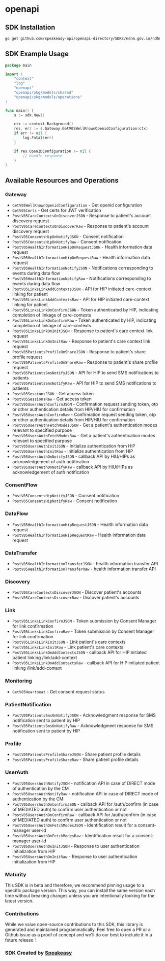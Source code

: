 # openapi

<!-- Start SDK Installation -->
## SDK Installation

```bash
go get github.com/speakeasy-api/openapi-directory/SDKs/ndhm.gov.in/ndhm-hip/0.5/go
```
<!-- End SDK Installation -->

## SDK Example Usage
<!-- Start SDK Example Usage -->
```go
package main

import (
    "context"
    "log"
    "openapi"
    "openapi/pkg/models/shared"
    "openapi/pkg/models/operations"
)

func main() {
    s := sdk.New()

    ctx := context.Background()
    res, err := s.Gateway.GetV05WellKnownOpenidConfiguration(ctx)
    if err != nil {
        log.Fatal(err)
    }

    if res.OpenIDConfiguration != nil {
        // handle response
    }
}
```
<!-- End SDK Example Usage -->

<!-- Start SDK Available Operations -->
## Available Resources and Operations


### Gateway

* `GetV05WellKnownOpenidConfiguration` - Get openid configuration
* `GetV05Certs` - Get certs for JWT verification
* `PostV05CareContextsOnDiscoverJSON` - Response to patient's account discovery request
* `PostV05CareContextsOnDiscoverRaw` - Response to patient's account discovery request
* `PostV05ConsentsHipOnNotifyJSON` - Consent notification
* `PostV05ConsentsHipOnNotifyRaw` - Consent notification
* `PostV05HealthInformationHipOnRequestJSON` - Health information data request
* `PostV05HealthInformationHipOnRequestRaw` - Health information data request
* `PostV05HealthInformationNotifyJSON` - Notifications corresponding to events during data flow
* `PostV05HealthInformationNotifyRaw` - Notifications corresponding to events during data flow
* `PostV05LinksLinkAddContextsJSON` - API for HIP initiated care-context linking for patient
* `PostV05LinksLinkAddContextsRaw` - API for HIP initiated care-context linking for patient
* `PostV05LinksLinkOnConfirmJSON` - Token authenticated by HIP, indicating completion of linkage of care-contexts
* `PostV05LinksLinkOnConfirmRaw` - Token authenticated by HIP, indicating completion of linkage of care-contexts
* `PostV05LinksLinkOnInitJSON` - Response to patient's care context link request
* `PostV05LinksLinkOnInitRaw` - Response to patient's care context link request
* `PostV05PatientsProfileOnShareJSON` - Response to patient's share profile request
* `PostV05PatientsProfileOnShareRaw` - Response to patient's share profile request
* `PostV05PatientsSmsNotifyJSON` - API for HIP to send SMS notifications to patients
* `PostV05PatientsSmsNotifyRaw` - API for HIP to send SMS notifications to patients
* `PostV05SessionsJSON` - Get access token
* `PostV05SessionsRaw` - Get access token
* `PostV05UsersAuthConfirmJSON` - Confirmation request sending token, otp or other authentication details from HIP/HIU for confirmation
* `PostV05UsersAuthConfirmRaw` - Confirmation request sending token, otp or other authentication details from HIP/HIU for confirmation
* `PostV05UsersAuthFetchModesJSON` - Get a patient's authentication modes relevant to specified purpose
* `PostV05UsersAuthFetchModesRaw` - Get a patient's authentication modes relevant to specified purpose
* `PostV05UsersAuthInitJSON` - Initialize authentication from HIP
* `PostV05UsersAuthInitRaw` - Initialize authentication from HIP
* `PostV05UsersAuthOnNotifyJSON` - callback API by HIU/HIPs as acknowledgement of auth notification
* `PostV05UsersAuthOnNotifyRaw` - callback API by HIU/HIPs as acknowledgement of auth notification

### ConsentFlow

* `PostV05ConsentsHipNotifyJSON` - Consent notification
* `PostV05ConsentsHipNotifyRaw` - Consent notification

### DataFlow

* `PostV05HealthInformationHipRequestJSON` - Health information data request
* `PostV05HealthInformationHipRequestRaw` - Health information data request

### DataTransfer

* `PostV05HealthInformationTransferJSON` - health information transfer API
* `PostV05HealthInformationTransferRaw` - health information transfer API

### Discovery

* `PostV05CareContextsDiscoverJSON` - Discover patient's accounts
* `PostV05CareContextsDiscoverRaw` - Discover patient's accounts

### Link

* `PostV05LinksLinkConfirmJSON` - Token submission by Consent Manager for link confirmation
* `PostV05LinksLinkConfirmRaw` - Token submission by Consent Manager for link confirmation
* `PostV05LinksLinkInitJSON` - Link patient's care contexts
* `PostV05LinksLinkInitRaw` - Link patient's care contexts
* `PostV05LinksLinkOnAddContextsJSON` - callback API for HIP initiated patient linking /link/add-context
* `PostV05LinksLinkOnAddContextsRaw` - callback API for HIP initiated patient linking /link/add-context

### Monitoring

* `GetV05Heartbeat` - Get consent request status

### PatientNotification

* `PostV05PatientsSmsOnNotifyJSON` - Acknowledgment response for SMS notification sent to patient by HIP
* `PostV05PatientsSmsOnNotifyRaw` - Acknowledgment response for SMS notification sent to patient by HIP

### Profile

* `PostV05PatientsProfileShareJSON` - Share patient profile details
* `PostV05PatientsProfileShareRaw` - Share patient profile details

### UserAuth

* `PostV05UsersAuthNotifyJSON` - notification API in case of DIRECT mode of authentication by the CM
* `PostV05UsersAuthNotifyRaw` - notification API in case of DIRECT mode of authentication by the CM
* `PostV05UsersAuthOnConfirmJSON` - callback API for /auth/confirm (in case of MEDIATED auth) to confirm user authentication or not
* `PostV05UsersAuthOnConfirmRaw` - callback API for /auth/confirm (in case of MEDIATED auth) to confirm user authentication or not
* `PostV05UsersAuthOnFetchModesJSON` - Identification result for a consent-manager user-id
* `PostV05UsersAuthOnFetchModesRaw` - Identification result for a consent-manager user-id
* `PostV05UsersAuthOnInitJSON` - Response to user authentication initialization from HIP
* `PostV05UsersAuthOnInitRaw` - Response to user authentication initialization from HIP
<!-- End SDK Available Operations -->

### Maturity

This SDK is in beta and therefore, we recommend pinning usage to a specific package version.
This way, you can install the same version each time without breaking changes unless you are intentionally
looking for the latest version.

### Contributions

While we value open-source contributions to this SDK, this library is generated and maintained programmatically.
Feel free to open a PR or a Github issue as a proof of concept and we'll do our best to include it in a future release !

### SDK Created by [Speakeasy](https://docs.speakeasyapi.dev/docs/using-speakeasy/client-sdks)
